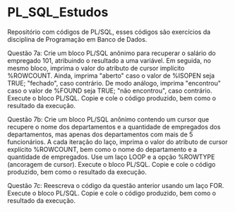 # PL_SQL_Estudos
Repositório com códigos de PL/SQL, esses códigos são exercícios da disciplina de Programação em Banco de Dados.

Questão 7a: Crie um bloco PL/SQL anônimo para recuperar o salário do empregado 101, atribuindo o resultado a uma variável. Em seguida, no mesmo bloco, imprima o valor do atributo de cursor implícito %ROWCOUNT. Ainda, imprima "aberto" caso o valor de %ISOPEN seja TRUE; "fechado", caso contrário. De modo análogo, imprima "encontrou" caso o valor de %FOUND seja TRUE; "não encontrou", caso contrário. Execute o bloco PL/SQL. Copie e cole o código produzido, bem como o resultado da execução.

Questão 7b: Crie um bloco PL/SQL anônimo contendo um cursor que recupere o nome dos departamentos e a quantidade de empregados dos departamentos, mas apenas dos departamentos com mais de 5 funcionários. A cada iteração do laço, imprima o valor do atributo de cursor explícito %ROWCOUNT, bem como o nome do departamento e a quantidade de empregados. Use um laço LOOP e a opção %ROWTYPE (ancoragem de cursor). Execute o bloco PL/SQL. Copie e cole o código produzido, bem como o resultado da execução.

Questão 7c: Reescreva o código da questão anterior usando um laço FOR. Execute o bloco PL/SQL. Copie e cole o código produzido, bem como o resultado da execução.
